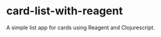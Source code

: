 card-list-with-reagent
======================

A simple list app for cards using Reagent and Clojurescript.
